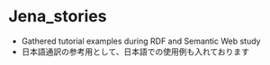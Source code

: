 # Jena_stories

* Gathered tutorial examples during RDF and Semantic Web study
* 日本語通訳の参考用として、日本語での使用例も入れております

